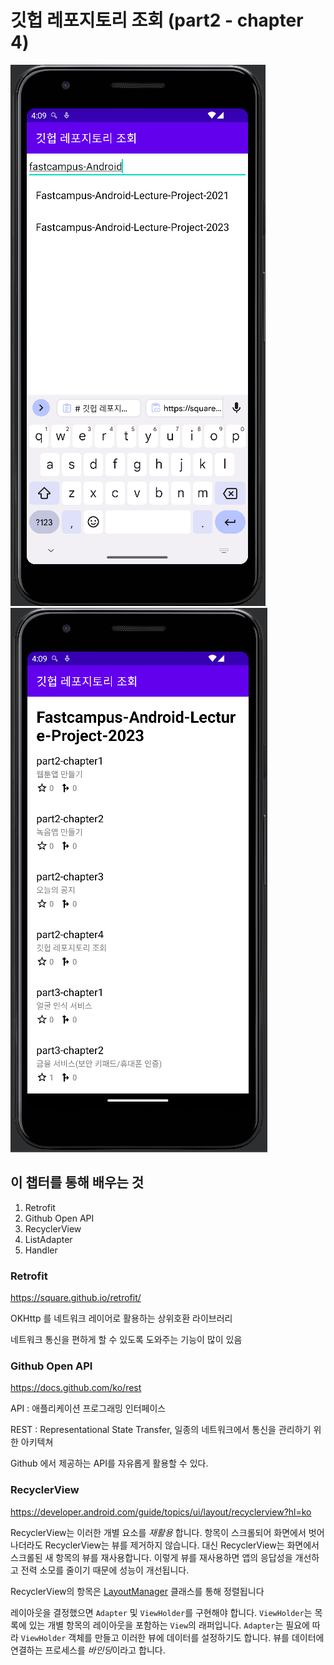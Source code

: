 # 깃헙 레포지토리 조회 (part2 - chapter 4)

![1](https://github.com/Fastcampus-Android-Lecture-Project-2023/part2-chapter4/blob/main/screenshot/1.png)
![2](https://github.com/Fastcampus-Android-Lecture-Project-2023/part2-chapter4/blob/main/screenshot/2.png)

## 이 챕터를 통해 배우는 것

1. Retrofit
2. Github Open API
3. RecyclerView
4. ListAdapter
5. Handler

### Retrofit

https://square.github.io/retrofit/

OKHttp 를 네트워크 레이어로 활용하는 상위호환 라이브러리

네트워크 통신을 편하게 할 수 있도록 도와주는 기능이 많이 있음

### Github Open API

https://docs.github.com/ko/rest

API : 애플리케이션 프로그래밍 인터페이스

REST : Representational State Transfer, 일종의 네트워크에서 통신을 관리하기 위한 아키텍쳐

Github 에서 제공하는 API를 자유롭게 활용할 수 있다.

### RecyclerView

https://developer.android.com/guide/topics/ui/layout/recyclerview?hl=ko

RecyclerView는 이러한 개별 요소를 *재활용*
합니다. 항목이 스크롤되어 화면에서 벗어나더라도 RecyclerView는 뷰를 제거하지 않습니다. 대신 RecyclerView는 화면에서 스크롤된 새 항목의 뷰를 재사용합니다. 이렇게 뷰를 재사용하면 앱의 응답성을 개선하고 전력 소모를 줄이기 때문에 성능이 개선됩니다.

RecyclerView의 항목은 [LayoutManager](https://developer.android.com/reference/androidx/recyclerview/widget/RecyclerView.LayoutManager?hl=ko) 클래스를 통해 정렬됩니다

레이아웃을 결정했으면 `Adapter` 및 `ViewHolder`를 구현해야 합니다. `ViewHolder`는 목록에 있는 개별 항목의 레이아웃을 포함하는 `View`의 래퍼입니다. `Adapter`는 필요에 따라 `ViewHolder` 객체를 만들고 이러한 뷰에 데이터를 설정하기도 합니다. 뷰를 데이터에 연결하는 프로세스를 *바인딩*이라고 합니다.
